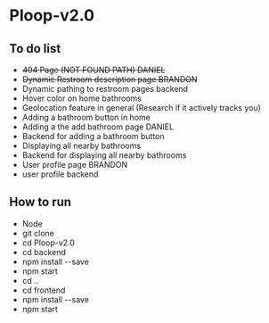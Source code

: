 # Ploop-v2.0

## To do list

- ~~404 Page (NOT FOUND PATH) DANIEL~~
- ~~Dynamic Restroom description page BRANDON~~
- Dynamic pathing to restroom pages backend 
- Hover color on home bathrooms
- Geolocation feature in general (Research if it actively tracks you)
- Adding a bathroom button in home
- Adding a the add bathroom page DANIEL
- Backend for adding a bathroom button
- Displaying all nearby bathrooms
- Backend for displaying all nearby bathrooms 
- User profile page BRANDON
- user profile backend 

## How to run
- Node
- git clone 
- cd Ploop-v2.0
- cd backend 
- npm install --save
- npm start 
- cd .. 
- cd frontend 
- npm install --save
- npm start
